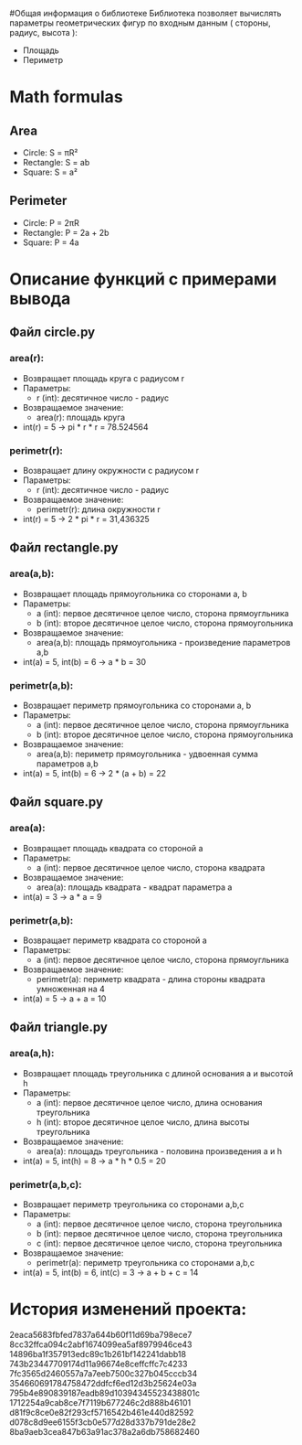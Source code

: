 #Общая информация о библиотеке
Библиотека позволяет вычислять параметры геометрических фигур по входным данным ( стороны, радиус, высота ): 
 - Площадь
 - Периметр


# Math formulas
## Area
- Circle: S = πR²
- Rectangle: S = ab
- Square: S = a²

## Perimeter
- Circle: P = 2πR
- Rectangle: P = 2a + 2b
- Square: P = 4a

# Описание функций с примерами вывода

## Файл **circle.py**
### area(r):
 - Возвращает площадь круга с радиусом r
 - Параметры:
	- r (int): десятичное число - радиус
 - Возвращаемое значение:
	- area(r): площадь круга
 - int(r) = 5 -> pi * r * r = 78.524564
### perimetr(r):
 - Возвращает длину окружности с радиусом r
 - Параметры:
	- r (int): десятичное число - радиус
 - Возвращаемое значение:
	- perimetr(r): длина окружности r
 - int(r) = 5 -> 2 * pi * r = 31,436325
## Файл **rectangle.py**
### area(a,b):
 - Возвращает площадь прямоугольника со сторонами a, b
 - Параметры:
	- a (int): первое десятичное целое число, сторона прямоугльника
	- b (int): второе десятичное целое число, сторона прямоугольника
 - Возвращаемое значение:
	- area(a,b): площадь прямоугольника - произведение параметров a,b
 - int(a) = 5, int(b) = 6 -> a * b = 30
### perimetr(a,b):
 - Возвращает периметр прямоугольника со сторонами a, b
 - Параметры:
	- a (int): первое десятичное целое число, сторона прямоугльника
	- b (int): второе десятичное целое число, сторона прямоугольника
 - Возвращаемое значение:
	- area(a,b): периметр прямоугольника - удвоенная сумма параметров 
a,b
 - int(a) = 5, int(b) = 6 -> 2 * (a + b) = 22
## Файл **square.py**
### area(a):
 - Возвращает площадь квадрата со стороной a
 - Параметры:
	- a (int): первое десятичное целое число, сторона квадрата
 - Возвращаемое значение:
	- area(a): площадь квадрата - квадрат параметра a
 - int(a) = 3 -> a * a = 9
### perimetr(a,b):
 - Возвращает периметр квадрата со стороной a
 - Параметры:
	- a (int): первое десятичное целое число, сторона прямоугльника
 - Возвращаемое значение:
	- perimetr(a): периметр квадрата - длина стороны квадрата умноженная на 4
 - int(a) = 5 -> a + a = 10
## Файл **triangle.py**
### area(a,h):
 - Возвращает площадь треугольника с длиной основания a и высотой h
 - Параметры:
	- a (int): первое десятичное целое число, длина основания треугольника
	- h (int): второе десятичное целое число, длина высоты треугольника
 - Возвращаемое значение:
	- area(a): площадь треугольника - половина произведения a и h
 - int(a) = 5, int(h) = 8 -> a * h * 0.5 = 20
### perimetr(a,b,c):
 - Возвращает периметр треугольника со сторонами a,b,c
 - Параметры:
	- a (int): первое десятичное целое число, сторона треугольника
	- b (int): первое десятичное целое число, сторона треугольника
	- c (int): первое десятичное целое число, сторона треугольника
 - Возвращаемое значение:
	- perimetr(a): периметр треугольника со сторонами a,b,c
 - int(a) = 5, int(b) = 6, int(c) = 3 -> a + b + c = 14
# История изменений проекта:
2eaca5683fbfed7837a644b60f11d69ba798ece7
8cc32ffca094c2abf1674099ea5af8979946ce43
14896ba1f357913edc89c1b261bf142241dabb18
743b23447709174d11a96674e8ceffcffc7c4233
7fc3565d2460557a7a7eeb7500c327b045cccb34
354660691784758472ddfcf6ed12d3b25624e03a
795b4e890839187eadb89d10394345523438801c
1712254a9cab8ce7f7119b677246c2d888b46101
d81f9c8ce0e82f293cf5716542b461e440d82592
d078c8d9ee6155f3cb0e577d28d337b791de28e2
8ba9aeb3cea847b63a91ac378a2a6db758682460
